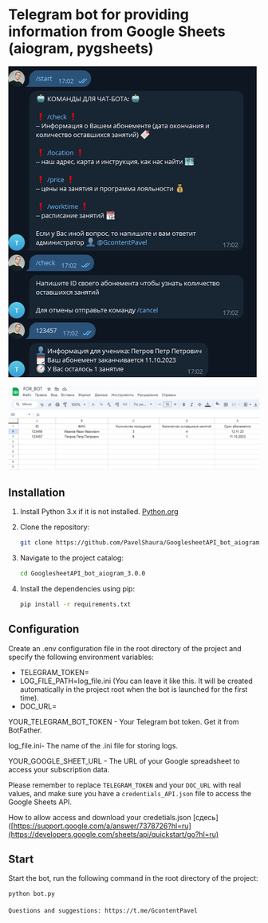 # Telegram bot for providing information from Google Sheets (aiogram, pygsheets)

![Иллюстрация к проекту](https://github.com/PavelShaura/GooglesheetAPI_bot_aiogram_3.0.0/blob/master/images/chat.png)

![Иллюстрация к проекту](https://github.com/PavelShaura/GooglesheetAPI_bot_aiogram_3.0.0/blob/master/images/sheet_examle.png)

## Installation
1. Install Python 3.x if it is not installed. [Python.org](https://www.python.org/downloads/)

2. Clone the repository:

   ```bash
   git clone https://github.com/PavelShaura/GooglesheetAPI_bot_aiogram_3.0.0
   
3. Navigate to the project catalog:

   ```bash
   cd GooglesheetAPI_bot_aiogram_3.0.0
   
4. Install the dependencies using pip:

   ```bash
   pip install -r requirements.txt
   
## Configuration

Create an .env configuration file in the root directory of the project and specify the following environment variables:

* TELEGRAM_TOKEN=
* LOG_FILE_PATH=log_file.ini (You can leave it like this. It will be created automatically in the project root when the bot is launched for the first time).
* DOC_URL=


YOUR_TELEGRAM_BOT_TOKEN - Your Telegram bot token. Get it from BotFather.

log_file.ini- The name of the .ini file for storing logs.

YOUR_GOOGLE_SHEET_URL - The URL of your Google spreadsheet to access your subscription data.

Please remember to replace `TELEGRAM_TOKEN` and your `DOC_URL` with real values, and make sure you have a `credentials_API.json` file to access the Google Sheets API.

How to allow access and download your credetials.json [сдесь]([https://support.google.com/a/answer/7378726?hl=ru](https://developers.google.com/sheets/api/quickstart/go?hl=ru)

## Start

Start the bot, run the following command in the root directory of the project:

   ```bash 
   python bot.py

Questions and suggestions: https://t.me/GcontentPavel
